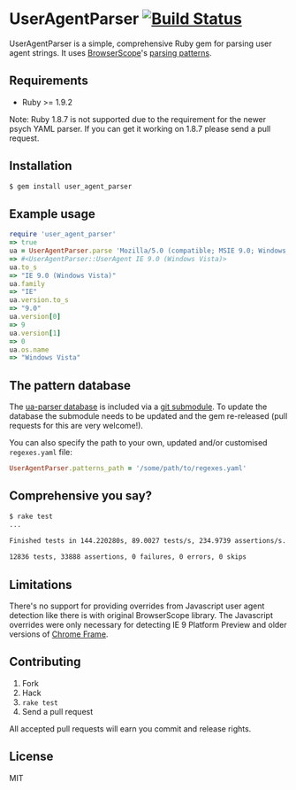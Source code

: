# UserAgentParser [![Build Status](https://secure.travis-ci.org/toolmantim/user_agent_parser.png?branch=master)](http://travis-ci.org/toolmantim/user_agent_parser)

UserAgentParser is a simple, comprehensive Ruby gem for parsing user agent strings. It uses [BrowserScope](http://www.browserscope.org/)'s [parsing patterns](https://github.com/tobie/ua-parser).

## Requirements

* Ruby >= 1.9.2

Note: Ruby 1.8.7 is not supported due to the requirement for the newer psych YAML parser. If you can get it working on 1.8.7 please send a pull request.

## Installation

```bash
$ gem install user_agent_parser
```

## Example usage

```ruby
require 'user_agent_parser'
=> true
ua = UserAgentParser.parse 'Mozilla/5.0 (compatible; MSIE 9.0; Windows NT 6.0;)'
=> #<UserAgentParser::UserAgent IE 9.0 (Windows Vista)>
ua.to_s
=> "IE 9.0 (Windows Vista)"
ua.family
=> "IE"
ua.version.to_s
=> "9.0"
ua.version[0]
=> 9
ua.version[1]
=> 0
ua.os.name
=> "Windows Vista"
```

## The pattern database

The [ua-parser database](https://github.com/tobie/ua-parser/blob/master/regexes.yaml) is included via a [git submodule](http://help.github.com/submodules/). To update the database the submodule needs to be updated and the gem re-released (pull requests for this are very welcome!).

You can also specify the path to your own, updated and/or customised `regexes.yaml` file:

```ruby
UserAgentParser.patterns_path = '/some/path/to/regexes.yaml'
```

## Comprehensive you say?

```bash
$ rake test
...
    
Finished tests in 144.220280s, 89.0027 tests/s, 234.9739 assertions/s.

12836 tests, 33888 assertions, 0 failures, 0 errors, 0 skips
```

## Limitations

There's no support for providing overrides from Javascript user agent detection like there is with original BrowserScope library. The Javascript overrides were only necessary for detecting IE 9 Platform Preview and older versions of [Chrome Frame](https://developers.google.com/chrome/chrome-frame/).

## Contributing

1. Fork
2. Hack
3. `rake test`
4. Send a pull request

All accepted pull requests will earn you commit and release rights.

## License

MIT